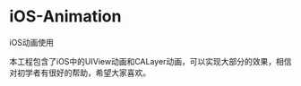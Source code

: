 iOS-Animation
=============

iOS动画使用

本工程包含了iOS中的UIView动画和CALayer动画，可以实现大部分的效果，相信对初学者有很好的帮助，希望大家喜欢。
